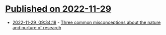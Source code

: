 # [Published on 2022-11-29](index.md)

* [2022-11-29, 09:34:18](https://news.ycombinator.com/item?id=33785470) - [Three common misconceptions about the nature and nurture of research](https://www.nature.com/articles/s42254-022-00533-4)
